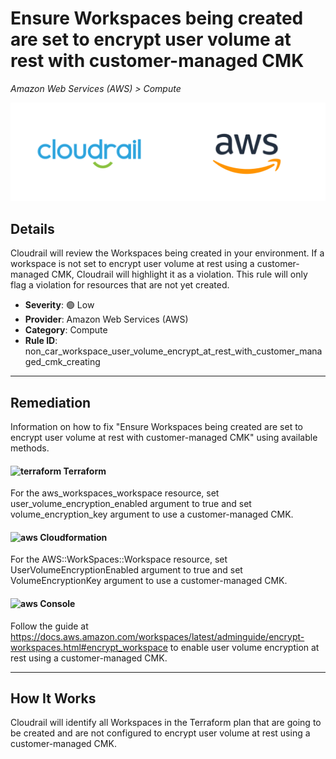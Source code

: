 # Ensure Workspaces being created are set to encrypt user volume at rest with customer-managed CMK

*Amazon Web Services (AWS) > Compute*

![Cloudrail and Amazon Web Services (AWS) logos](../images/cloudrail_aws.png)

## Details
Cloudrail will review the Workspaces being created in your environment. If a workspace is not set to encrypt user volume at rest using a customer-managed CMK, Cloudrail will highlight it as a violation. This rule will only flag a violation for resources that are not yet created.

- **Severity**: 🟢 Low
- **Provider**: Amazon Web Services (AWS)
- **Category**: Compute
- **Rule ID**: non_car_workspace_user_volume_encrypt_at_rest_with_customer_managed_cmk_creating

---

## Remediation
Information on how to fix "Ensure Workspaces being created are set to encrypt user volume at rest with customer-managed CMK" using available methods.


####  <img src="../_media/emojis/terraform.png" alt="terraform" width="20"/>  Terraform
For the aws_workspaces_workspace resource, set user_volume_encryption_enabled argument to true and set volume_encryption_key argument to use a customer-managed CMK.








#### <img src="../_media/emojis/aws.png" alt="aws" width="20"/> Cloudformation
For the AWS::WorkSpaces::Workspace resource, set UserVolumeEncryptionEnabled argument to true and set VolumeEncryptionKey argument to use a customer-managed CMK.



####  <img src="../_media/emojis/aws.png" alt="aws" width="20"/> Console
Follow the guide at <https://docs.aws.amazon.com/workspaces/latest/adminguide/encrypt-workspaces.html#encrypt_workspace> to enable user volume encryption at rest using a customer-managed CMK.




---

## How It Works
Cloudrail will identify all Workspaces in the Terraform plan that are going to be created and are not configured to encrypt user volume at rest using a customer-managed CMK.